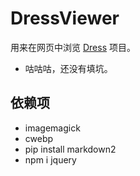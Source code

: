 # DressViewer

用来在网页中浏览 [Dress](https://github.com/komeiji-satori/Dress) 项目。

- 咕咕咕，还没有填坑。

## 依赖项

- imagemagick
- cwebp
- pip install markdown2
- npm i jquery